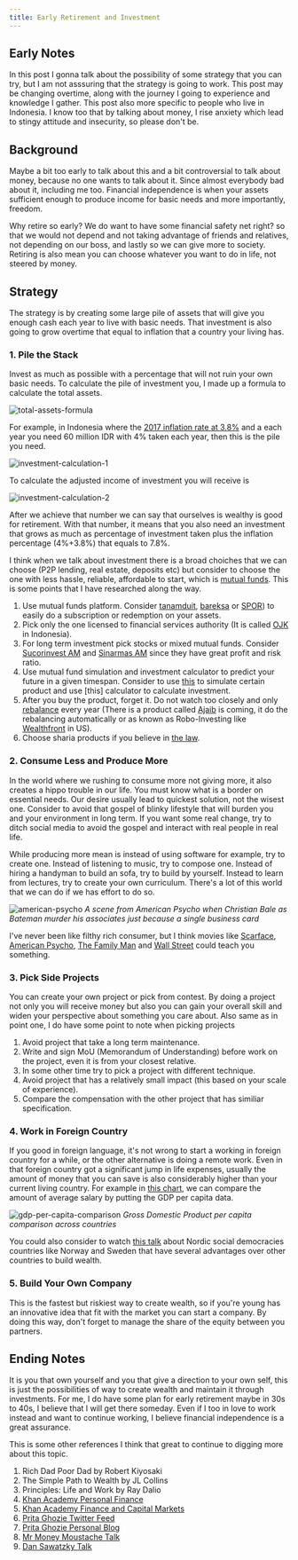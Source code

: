 ```yaml
---
title: Early Retirement and Investment
---
```


## Early Notes

In this post I gonna talk about the possibility of some strategy that you can try, but I am not asssuring that the strategy is going to work. This post may be changing overtime, along with the journey I going to experience and knowledge I gather. This post also more specific to people who live in Indonesia. I know too that by talking about money, I rise anxiety which lead to stingy attitude and insecurity, so please don't be.

## Background

Maybe a bit too early to talk about this and a bit controversial to talk about money, because no one wants to talk about it. Since almost everybody bad about it, including me too. Financial independence is when your assets sufficient enough to produce income for basic needs and more importantly, freedom.

Why retire so early? We do want to have some financial safety net right? so that we would not depend and not taking advantage of friends and relatives, not depending on our boss, and lastly so we can give more to society. Retiring is also mean you can choose whatever you want to do in life, not steered by money.

## Strategy

The strategy is by creating some large pile of assets that will give you enough cash each year to live with basic needs. That investment
is also going to grow overtime that equal to inflation that a country your living has.

### 1. Pile the Stack

Invest as much as possible with a percentage that will not ruin your own basic needs. To calculate the pile of investment you, I made up a formula to calculate the total assets.

![total-assets-formula](https://eufat.github.io/images/investment-1.png)

For example, in Indonesia where the [2017 inflation rate at 3.8%](https://data.worldbank.org/indicator/FP.CPI.TOTL.ZG?end=2017&locations=ID&start=1960&view=chart) and a each year you need 60 million IDR with 4% taken each year, then this is the pile you need.

![investment-calculation-1](https://eufat.github.io/images/investment-2.png)

To calculate the adjusted income of investment you will receive is

![investment-calculation-2](https://eufat.github.io/images/investment-3.png)

After we achieve that number we can say that ourselves is wealthy is good for retirement. With that number, it means that you also need an investment that grows as much as percentage of investment taken plus the inflation percentage (4%+3.8%) that equals to 7.8%. 

I think when we talk about investment there is a broad choiches that we can choose (P2P lending, real estate, deposits etc) but consider to choose the one with less hassle, reliable, affordable to start, which is [mutual funds](https://en.wikipedia.org/wiki/Mutual_fund). This is some points that I have researched along the way.

1. Use mutual funds platform. Consider [tanamduit](https://www.tanamduit.com), [bareksa](https://www.bareksa.com/) or [SPOR](https://spor.sucorinvestam.com/id/)) to easily do a subscription or redemption on your assets.
2. Pick only the one licensed to financial services authority (It is called [OJK](https://www.ojk.go.id/Default.aspx) in Indonesia).
3. For long term investment pick stocks or mixed mutual funds. Consider [Sucorinvest AM](http://sucorinvestam.com/) and [Sinarmas AM](http://www.sinarmas-am.co.id/) since they have great profit and risk ratio.
4. Use mutual fund simulation and investment calculator to predict your future in a given timespan. Consider to use [this](https://www.bareksa.com/id/mutualfund/simulation) to simulate certain product and use [this] calculator to calculate investment.
5. After you buy the product, forget it. Do not watch too closely and only [rebalance](https://www.investopedia.com/terms/r/rebalancing.asp) every year (There is a product called [Ajaib](https://www.ajaib.co.id/) is coming, it do the rebalancing automatically or as known as Robo-Investing like [Wealthfront](https://www.wealthfront.com/) in US).
6. Choose sharia products if you believe in [the law](https://simple.wikipedia.org/wiki/Sharia).

### 2. Consume Less and Produce More

In the world where we rushing to consume more not giving more, it also creates a hippo trouble in our life. You must know what is a border on essential needs. Our desire usually lead to quickest solution, not the wisest one. Consider to avoid that gospel of blinky lifestyle that will burden you and your environment in long term. If you want some real change, try to ditch social media to avoid the gospel and interact with real people in real life.

While producing more mean is instead of using software for example, try to create one. Instead of listening to music, try to compose one. Instead of hiring a handyman to build an sofa, try to build by yourself. Instead to learn from lectures, try to create your own curriculum. There's a lot of this world that we can do if we has effort to do so.

![american-psycho](https://eufat.github.io/images/american-psycho)
*A scene from American Psycho when Christian Bale as Bateman murder his associates just because a single business card*

I've never been like filthy rich consumer, but I think movies like [Scarface](https://www.imdb.com/title/tt0086250/), [American Psycho](https://www.imdb.com/title/tt0144084/), [The Family Man](https://www.imdb.com/title/tt0218967/) and [Wall Street](https://www.imdb.com/title/tt0094291/) could teach you something.

### 3. Pick Side Projects

You can create your own project or pick from contest. By doing a project not only you will receive money but also you can gain your overall skill and widen your perspective about something you care about. Also same as in point one, I do have some point to note when picking projects

1. Avoid project that take a long term maintenance.
2. Write and sign MoU (Memorandum of Understanding) before work on the project, even it is from your closest relative.
3. In some other time try to pick a project with different technique.
4. Avoid project that has a relatively small impact (this based on your scale of experience).
5. Compare the compensation with the other project that has similiar specification.

### 4. Work in Foreign Country

If you good in foreign language, it's not wrong to start a working in foreign country for a while, or the other alternative is doing a remote work. Even in that foreign country got a significant jump in life expenses, usually the amount of money that you can save is also considerably higher than your current living country. For example in [this chart](https://data.worldbank.org/indicator/NY.GDP.PCAP.CD?locations=ID-US-SG-AU-NZ-SE-NO-MY), we can compare the amount of average salary by putting the GDP per capita data.

![gdp-per-capita-comparison](https://eufat.github.io/images/gdp-comparison.png)
*Gross Domestic Product per capita comparison across countries*

You could also consider to watch [this talk](https://www.youtube.com/watch?v=A9UmdY0E8hU) about Nordic social democracies countries like Norway and Sweden that have several advantages over other countries to build wealth.

### 5. Build Your Own Company

This is the fastest but riskiest way to create wealth, so if you're young has an innovative idea that fit with the market you can start a company. By doing this way, don't forget to manage the share of the equity between you partners.

## Ending Notes
It is you that own yourself and you that give a direction to your own self, this is just the possibilities of way to create wealth and maintain it through investments. For me, I do have some plan for early retirement maybe in 30s to 40s, I believe that I will get there someday. Even if I too in love to work instead and want to continue working, I believe financial independence is a great assurance. 

This is some other references I think that great to continue to digging more about this topic.

1. Rich Dad Poor Dad by Robert Kiyosaki
2. The Simple Path to Wealth by JL Collins
3. Principles: Life and Work by Ray Dalio
4. [Khan Academy Personal Finance](https://www.khanacademy.org/college-careers-more/personal-finance)
5. [Khan Academy Finance and Capital Markets](https://www.khanacademy.org/economics-finance-domain/core-finance)
6. [Prita Ghozie Twitter Feed](https://twitter.com/pritaghozie)
7. [Prita Ghozie Personal Blog](https://pritaghozie.com/)
8. [Mr Money Moustache Talk](https://www.youtube.com/watch?v=FEBe7ZEfORc)
9. [Dan Sawatzky Talk](https://www.youtube.com/watch?v=boYq2QwNbJE)
